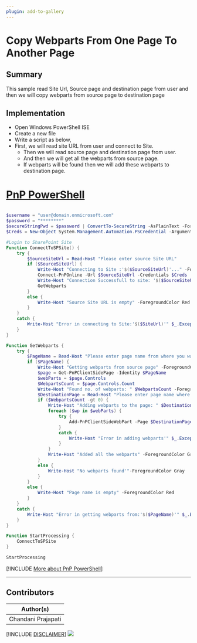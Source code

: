 ```yaml
---
plugin: add-to-gallery
---
```


# Copy Webparts From One Page To Another Page

## Summary

This sample read Site Url, Source page and destination page from user and then we will copy webparts from source page to destination page

## Implementation

- Open Windows PowerShell ISE
- Create a new file
- Write a script as below,
- First, we will read site URL from user and connect to Site.
    - Then we will read source page and destination page from user.
    - And then we will get all the webparts from source page.
    - If webparts will be found then we will add these webparts to destination page.

# [PnP PowerShell](#tab/pnpps)
```powershell

$username = "user@domain.onmicrosoft.com"
$password = "********"
$secureStringPwd = $password | ConvertTo-SecureString -AsPlainText -Force 
$Creds = New-Object System.Management.Automation.PSCredential -ArgumentList $username, $secureStringPwd

#Login to SharePoint Site
Function ConnectToSPSite() {
    try {
        $SourceSiteUrl = Read-Host "Please enter source Site URL"
        if ($SourceSiteUrl) {
            Write-Host "Connecting to Site :'$($SourceSiteUrl)'..." -ForegroundColor Yellow  
            Connect-PnPOnline -Url $SourceSiteUrl -Credentials $Creds
            Write-Host "Connection Successfull to site: '$($SourceSiteUrl)'" -ForegroundColor Green              
            GetWebparts
        }
        else {
            Write-Host "Source Site URL is empty" -ForegroundColor Red
        }
    }
    catch {
        Write-Host "Error in connecting to Site:'$($SiteUrl)'" $_.Exception.Message -ForegroundColor Red               
    } 
}

Function GetWebparts {
    try {        
        $PageName = Read-Host "Please enter page name from where you want to copy webparts like 'Home.aspx'"
        if ($PageName) {
            Write-Host "Getting webparts from source page" -ForegroundColor Yellow  
            $page = Get-PnPClientSidePage -Identity $PageName          
            $webParts = $page.Controls  
            $WebpartsCount = $page.Controls.Count
            Write-Host "Found no. of webparts: " $WebpartsCount -ForegroundColor Gray  
            $DestinationPage = Read-Host "Please enter page name where you want to copy webparts like 'Home'"
            if ($WebpartsCount -gt 0) {
                Write-Host "Adding webparts to the page: " $DestinationPage -ForegroundColor Yellow  
                foreach ($wp in $webParts) {
                    try {                        
                        Add-PnPClientSideWebPart -Page $DestinationPage -Component $wp.Title -WebPartProperties $wp.PropertiesJson -Section $wp.Section.Order -Column $wp.Column.LayoutIndex -Order $wp.Order
                    }
                    catch {
                        Write-Host "Error in adding webparts'" $_.Exception.Message -ForegroundColor Red               
                    }
                }
                Write-Host "Added all the webparts" -ForegroundColor Green  
            }
            else {
                Write-Host "No webparts found'"-ForegroundColor Gray               
            }
        }
        else {
            Write-Host "Page name is empty" -ForegroundColor Red
        }
    }
    catch {
        Write-Host "Error in getting webparts from:'$($PageName)'" $_.Exception.Message -ForegroundColor Red               
    } 
}

Function StartProcessing { 
    ConnectToSPSite 
}

StartProcessing


```
[!INCLUDE [More about PnP PowerShell](../../docfx/includes/MORE-PNPPS.md)]
***


## Contributors

| Author(s) |
|-----------|
| Chandani Prajapati |

[!INCLUDE [DISCLAIMER](../../docfx/includes/DISCLAIMER.md)]
<img src="https://telemetry.sharepointpnp.com/script-samples/scripts/spo-copy-webparts-to-another-page" aria-hidden="true" />